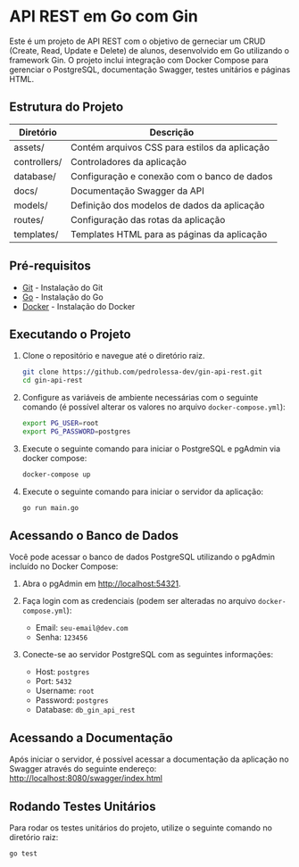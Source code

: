 # API REST em Go com Gin

Este é um projeto de API REST com o objetivo de gerneciar um CRUD (Create, Read, Update e Delete) de alunos, desenvolvido em Go utilizando o framework Gin. O projeto inclui integração com Docker Compose para gerenciar o PostgreSQL, documentação Swagger, testes unitários e páginas HTML.

## Estrutura do Projeto

| Diretório       | Descrição                                               |
|-----------------|---------------------------------------------------------|
| assets/         | Contém arquivos CSS para estilos da aplicação           |
| controllers/    | Controladores da aplicação                              |
| database/       | Configuração e conexão com o banco de dados             |
| docs/           | Documentação Swagger da API                             |
| models/         | Definição dos modelos de dados da aplicação             |
| routes/         | Configuração das rotas da aplicação                     |
| templates/      | Templates HTML para as páginas da aplicação             |

## Pré-requisitos

- [Git](https://git-scm.com/downloads) - Instalação do Git
- [Go](https://golang.org/doc/install) - Instalação do Go
- [Docker](https://docs.docker.com/get-docker/) - Instalação do Docker

## Executando o Projeto

1. Clone o repositório e navegue até o diretório raiz.

    ```sh
    git clone https://github.com/pedrolessa-dev/gin-api-rest.git
    cd gin-api-rest
    ```

2. Configure as variáveis de ambiente necessárias com o seguinte comando (é possível alterar os valores no arquivo `docker-compose.yml`):

    ```sh
    export PG_USER=root
    export PG_PASSWORD=postgres
    ```

3. Execute o seguinte comando para iniciar o PostgreSQL e pgAdmin via docker compose:

    ```sh
    docker-compose up
    ```

4. Execute o seguinte comando para iniciar o servidor da aplicação:

    ```sh
    go run main.go
    ```

## Acessando o Banco de Dados

Você pode acessar o banco de dados PostgreSQL utilizando o pgAdmin incluído no Docker Compose:

1. Abra o pgAdmin em <http://localhost:54321>.

2. Faça login com as credenciais (podem ser alteradas no arquivo `docker-compose.yml`):

    - Email: `seu-email@dev.com`
    - Senha: `123456`

3. Conecte-se ao servidor PostgreSQL com as seguintes informações:

    - Host: `postgres`
    - Port: `5432`
    - Username: `root`
    - Password: `postgres`
    - Database: `db_gin_api_rest`

## Acessando a Documentação

Após iniciar o servidor, é possível acessar a documentação da aplicação no Swagger através do seguinte endereço: <http://localhost:8080/swagger/index.html>

## Rodando Testes Unitários

Para rodar os testes unitários do projeto, utilize o seguinte comando no diretório raiz:

```sh
go test
```
